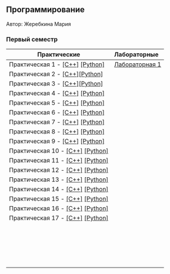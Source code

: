 ## Программирование

Автор: Жеребкина Мария
​

### Первый семестр

| Практические | Лабораторные |
| ------------ | :----------- |
| Практическая 1 - [[C++]](./Practice/01/c++/) [[Python]](./Practice/01/python/) | [Лабораторная 1](./lab/01/ReadMe.md) |
| Практическая 2 - [[C++]](./Practice/02/c++/)[[Python]](./Practice/02/python/) |  |
| Практическая 3 - [[C++]](./Practice/03/c++/)[[Python]](./Practice/03/python/) |  |
| Практическая 4 - [[C++]](./Practice/04/c++/) [[Python]](./Practice/04/python/) |  |
| Практическая 5 - [[C++]](./Practice/05/c++/) [[Python]](./Practice/05/python/) |  |
| Практическая 6 - [[C++]](./Practice/06/c++/) [[Python]](./Practice/06/python/) |  |
| Практическая 7 - [[C++]](./Practice/07/c++/) [[Python]](./Practice/07/python/) |  |
| Практическая 8 - [[C++]](./Practice/08/c++/) [[Python]](./Practice/08/python/) |  |
| Практическая 9 - [[C++]](./Practice/09/c++/) [[Python]](./Practice/09/python/) |  |
| Практическая 10 - [[C++]](./Practice/10/c++/) [[Python]](./Practice/10/python/) |  |
| Практическая 11 - [[C++]](./Practice/11/c++/) [[Python]](./Practice/11/python/) |  |
| Практическая 12 - [[C++]](./Practice/12/c++/) [[Python]](./Practice/12/python/) |  |
| Практическая 13 - [[C++]](./Practice/13/c++/) [[Python]](./Practice/13/python/) |  |
| Практическая 14 - [[C++]](./Practice/14/c++/) [[Python]](./Practice/14/python/) | |
| Практическая 15 - [[C++]](./Practice/15/c++/) [[Python]](./Practice/15/python/) | |
| Практическая 16 - [[C++]](./Practice/16/c++/) [[Python]](./Practice/16/python/) | |
| Практическая 17 - [[C++]](./Practice/17/c++/) [[Python]](./Practice/17/python/) | |
|  | |
|  | |
| | |
| | |
| | |
| | |
| | |
| | |
| | |
| | |
| | |
| | |
| | |
| | |
| | |
| | |
| | |
| | |
| | |
| | |